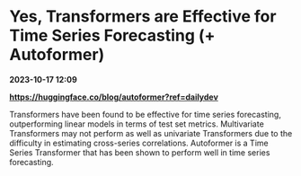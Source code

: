 # Yes, Transformers are Effective for Time Series Forecasting (+ Autoformer)

**2023-10-17 12:09**

**https://huggingface.co/blog/autoformer?ref=dailydev**

Transformers have been found to be effective for time series forecasting, outperforming linear models in terms of test set metrics. Multivariate Transformers may not perform as well as univariate Transformers due to the difficulty in estimating cross-series correlations. Autoformer is a Time Series Transformer that has been shown to perform well in time series forecasting.